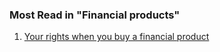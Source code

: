 ###  Most Read in "Financial products"

  1. [ Your rights when you buy a financial product ](/en/consumer/financial-products/your-rights-when-buying-financial-products/)
